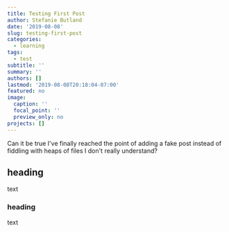 ```yaml
---
title: Testing First Post
author: Stefanie Butland
date: '2019-08-08'
slug: testing-first-post
categories:
  - learning
tags:
  - test
subtitle: ''
summary: ''
authors: []
lastmod: '2019-08-08T20:18:04-07:00'
featured: no
image:
  caption: ''
  focal_point: ''
  preview_only: no
projects: []
---
```

Can it be true I've finally reached the point of adding a fake post instead of fiddling with heaps of files I don't really understand?

## heading
text

### heading
text
